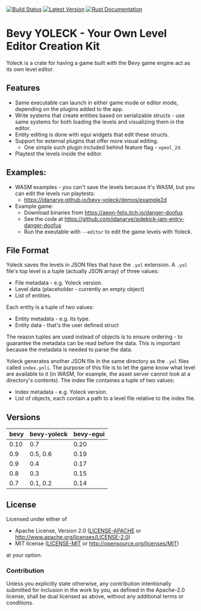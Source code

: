 [![Build Status](https://github.com/idanarye/bevy-yoleck/workflows/CI/badge.svg)](https://github.com/idanarye/bevy-yoleck/actions)
[![Latest Version](https://img.shields.io/crates/v/bevy-yoleck.svg)](https://crates.io/crates/bevy-yoleck)
[![Rust Documentation](https://img.shields.io/badge/api-rustdoc-blue.svg)](https://idanarye.github.io/bevy-yoleck/)

# Bevy YOLECK - Your Own Level Editor Creation Kit

Yoleck is a crate for having a game built with the Bevy game engine act as its
own level editor.

## Features

* Same executable can launch in either game mode or editor mode, depending on
  the plugins added to the app.
* Write systems that create entities based on serializable structs - use same
  systems for both loading the levels and visualizing them in the editor.
* Entity editing is done with egui widgets that edit these structs.
* Support for external plugins that offer more visual editing.
  * One simple such plugin included behind feature flag - `vpeol_2d`.
* Playtest the levels inside the editor.

## Examples:

* WASM examples - you can't save the levels because it's WASM, but you can edit the levels run playtests:
  * https://idanarye.github.io/bevy-yoleck/demos/example2d
* Example game:
  * Download binaries from https://aeon-felis.itch.io/danger-doofus
  * See the code at https://github.com/idanarye/sidekick-jam-entry-danger-doofus
  * Run the exeutable with `--editor` to edit the game levels with Yoleck.

## File Format

Yoleck saves the levels in JSON files that have the `.yol` extension. A `.yol`
file's top level is a tuple (actually JSON array) of three values:

* File metadata - e.g. Yoleck version.
* Level data (placeholder - currently an empty object)
* List of entities.

Each entity is a tuple of two values:

* Entity metadata - e.g. its type.
* Entity data - that's the user defined struct

The reason tuples are used instead of objects is to ensure ordering - to
guarantee the metadata can be read before the data. This is important because
the metadata is needed to parse the data.

Yoleck generates another JSON file in the same directory as the `.yol` files
called `index.yoli`. The purpose of this file is to let the game know what
level are available to it (in WASM, for example, the asset server cannot look
at a directory's contents). The index file containes a tuple of two values:

* Index metadata - e.g. Yoleck version.
* List of objects, each contain a path to a level file relative to the index
  file.

## Versions

| bevy | bevy-yoleck | bevy-egui |
|------|-------------|-----------|
| 0.10 | 0.7         | 0.20      |
| 0.9  | 0.5, 0.6    | 0.19      |
| 0.9  | 0.4         | 0.17      |
| 0.8  | 0.3         | 0.15      |
| 0.7  | 0.1, 0.2    | 0.14      |

## License

Licensed under either of

 * Apache License, Version 2.0 ([LICENSE-APACHE](LICENSE-APACHE) or http://www.apache.org/licenses/LICENSE-2.0)
 * MIT license ([LICENSE-MIT](LICENSE-MIT) or http://opensource.org/licenses/MIT)

at your option.

### Contribution

Unless you explicitly state otherwise, any contribution intentionally submitted
for inclusion in the work by you, as defined in the Apache-2.0 license, shall be dual licensed as above, without any
additional terms or conditions.
